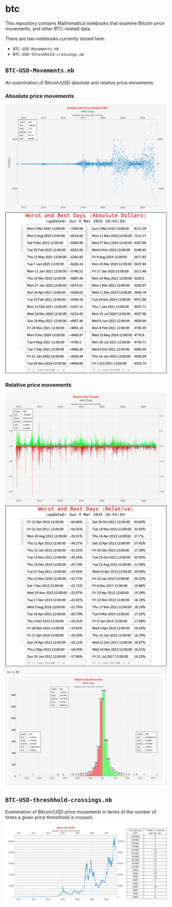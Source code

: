 # btc

This repository contains Mathematica notebooks that examine Bitcoin price movements, and other BTC-related data.

There are two notebooks currently stored here:

* `BTC-USD-Movements.nb`
* `BTC-USD-threshhold-crossings.nb`

## `BTC-USD-Movements.nb`

An examination of Bitcoin/USD absolute and relative price movements.

### Absolute price movements
![BTC-USD absolute daily Movements](BTC-USD-Movements/BTC-USD-Movements-Absolute-Daily.jpg)
![BTC-USD Movements Best Worst Absolute Daily](BTC-USD-Movements/BTC-USD-Movements-Best-Worst-Absolute-Daily.jpg)

### Relative price movements
![BTC-USD relative daily movements](BTC-USD-Movements/BTC-USD-Movements-Relative-Daily.jpg)
![BTC-USD Movements Best Worst Relative Daily](BTC-USD-Movements/BTC-USD-Movements-Best-Worst-Relative-Daily.jpg)
![BTC-USD-Movements-Histogram-Relative-Daily](BTC-USD-Movements/BTC-USD-Movements-Histogram-Relative-Daily.jpg)


## `BTC-USD-threshhold-crossings.nb`

Examination of Bitcoin/USD price movements in terms of the number of times a given price threshhold is crossed.

![BTC-USD threshhold crossings](BTC-USD-threshhold-crossings/BTC-USD-threshold-crossings.jpg)
